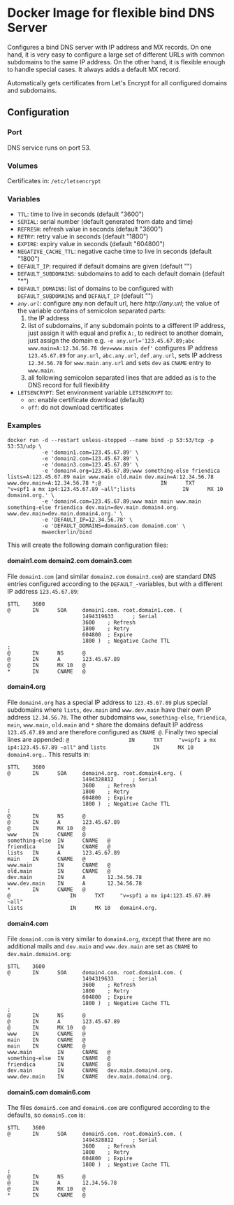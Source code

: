 # Docker Image for flexible bind DNS Server

Configures a bind DNS server with IP address and MX records. On one hand, it is very easy to configure a large set of different URLs with common subdomains to the same IP address. On the other hand, it is flexible enough to handle special cases. It always adds a default MX record.

Automatically gets certificates from Let's Encrypt for all configured domains and subdomains.

## Configuration

### Port

DNS service runs on port 53.

### Volumes

Certificates in: `/etc/letsencrypt`

### Variables

- `TTL`: time to live in seconds (default "3600")
- `SERIAL`: serial number (default generated from date and time)
- `REFRESH`: refresh value in seconds (default "3600")
- `RETRY`: retry value in seconds (default "1800")
- `EXPIRE`: expiry value in seconds (default "604800")
- `NEGATIVE_CACHE_TTL`: negative cache time to live in seconds (default "1800")
- `DEFAULT_IP`: required if default domains are given (default "")
- `DEFAULT_SUBDOMAINS`: subdomains to add to each default domain (default "*")
- `DEFAULT_DOMAINS`: list of domains to be configured with `DEFAULT_SUBDOMAINS` and `DEFAULT_IP` (default "")
- _`any.url`_: configure any non default url, here _http://any.url_; the value of the variable contains of semicolon separated parts:
    1. the IP address
    2. list of subdomains, if any subdomain points to a different IP address, just assign it with equal and prefix `A:`, to redirect to another domain, just assign the domain e.g. `-e any.url='123.45.67.89;abc www.main=A:12.34.56.78 dev=www.main def'` configures IP address `123.45.67.89` for `any.url`, `abc.any.url`, `def.any.url`, sets IP address `12.34.56.78` for `www.main.any.url` and sets `dev` as `CNAME` entry to `www.main`.
    3. all following semicolon separated lines that are added as is to the DNS record for full flexibility
 - `LETSENCRYPT`: Set environment variable `LETSENCRYPT` to:
     - `on`: enable certificate download (default)
     - `off`: do not download certificates

### Examples

    docker run -d --restart unless-stopped --name bind -p 53:53/tcp -p 53:53/udp \
               -e 'domain1.com=123.45.67.89' \
               -e 'domain2.com=123.45.67.89' \
               -e 'domain3.com=123.45.67.89' \
               -e 'domain4.org=123.45.67.89;www something-else friendica lists=A:123.45.67.89 main www.main old.main dev.main=A:12.34.56.78 www.dev.main=A:12.34.56.78 *;@                   IN      TXT     "v=spf1 a mx ip4:123.45.67.89 ~all";lists               IN      MX 10   domain4.org.' \
               -e 'domain4.com=123.45.67.89;www main main www.main something-else friendica dev.main=dev.main.domain4.org. www.dev.main=dev.main.domain4.org.' \
               -e 'DEFAULT_IP=12.34.56.78' \
               -e 'DEFAULT_DOMAINS=domain5.com domain6.com' \
               mwaeckerlin/bind

This will create the following domain configuration files:

#### domain1.com domain2.com domain3.com

File `domain1.com` (and similar `domain2.com` `domain3.com`) are standard DNS entries configured according to the `DEFAULT_`-variables, but with a different IP address `123.45.67.89`:

    $TTL    3600
    @       IN      SOA     domain1.com. root.domain1.com. (
                            1494319633      ; Serial
                            3600    ; Refresh
                            1800    ; Retry
                            604800  ; Expire
                            1800 )  ; Negative Cache TTL
    ;
    @       IN      NS      @
    @       IN      A       123.45.67.89
    @       IN      MX 10   @
    *       IN      CNAME   @

#### domain4.org

File `domain4.org` has a special IP address to `123.45.67.89` plus special subdomains where `lists`, `dev.main` and `www.dev.main` have their own IP address `12.34.56.78`. The other subdomains `www`, `something-else`, `friendica`, `main`, `www.main`, `old.main` and `*` share the domains default IP address `123.45.67.89` and are therefore configured as `CNAME @`. Finally two special lines are appended: `@                   IN      TXT     "v=spf1 a mx ip4:123.45.67.89 ~all"` and `lists               IN      MX 10   domain4.org.`. This results in:

    $TTL    3600
    @       IN      SOA     domain4.org. root.domain4.org. (
                            1494328812      ; Serial
                            3600    ; Refresh
                            1800    ; Retry
                            604800  ; Expire
                            1800 )  ; Negative Cache TTL
    ;
    @       IN      NS      @
    @       IN      A       123.45.67.89
    @       IN      MX 10   @
    www     IN      CNAME   @
    something-else  IN      CNAME   @
    friendica       IN      CNAME   @
    lists   IN      A       123.45.67.89
    main    IN      CNAME   @
    www.main        IN      CNAME   @
    old.main        IN      CNAME   @
    dev.main        IN      A       12.34.56.78
    www.dev.main    IN      A       12.34.56.78
    *       IN      CNAME   @
    @                   IN      TXT     "v=spf1 a mx ip4:123.45.67.89 ~all"
    lists               IN      MX 10   domain4.org.

#### domain4.com

File `domain4.com` is very similar to `domain4.org`, except that there are no additional mails and `dev.main` and `www.dev.main` are set as `CNAME` to `dev.main.domain4.org`:

    $TTL    3600
    @       IN      SOA     domain4.com. root.domain4.com. (
                            1494319633      ; Serial
                            3600    ; Refresh
                            1800    ; Retry
                            604800  ; Expire
                            1800 )  ; Negative Cache TTL
    ;
    @       IN      NS      @
    @       IN      A       123.45.67.89
    @       IN      MX 10   @
    www     IN      CNAME   @
    main    IN      CNAME   @
    main    IN      CNAME   @
    www.main        IN      CNAME   @
    something-else  IN      CNAME   @
    friendica       IN      CNAME   @
    dev.main        IN      CNAME   dev.main.domain4.org.
    www.dev.main    IN      CNAME   dev.main.domain4.org.

#### domain5.com domain6.com

The files `domain5.com` and `domain6.com` are configured according to the defaults, so `domain5.com` is:

    $TTL    3600
    @       IN      SOA     domain5.com. root.domain5.com. (
                            1494328812      ; Serial
                            3600    ; Refresh
                            1800    ; Retry
                            604800  ; Expire
                            1800 )  ; Negative Cache TTL
    ;
    @       IN      NS      @
    @       IN      A       12.34.56.78
    @       IN      MX 10   @
    *       IN      CNAME   @
